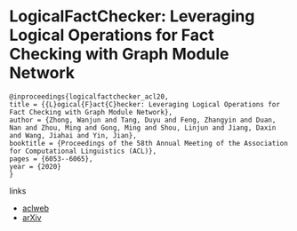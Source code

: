 # LogicalFactChecker: Leveraging Logical Operations for Fact Checking with Graph Module Network

```
@inproceedings{logicalfactchecker_acl20,
title = {{L}ogical{F}act{C}hecker: Leveraging Logical Operations for Fact Checking with Graph Module Network},
author = {Zhong, Wanjun and Tang, Duyu and Feng, Zhangyin and Duan, Nan and Zhou, Ming and Gong, Ming and Shou, Linjun and Jiang, Daxin and Wang, Jiahai and Yin, Jian},
booktitle = {Proceedings of the 58th Annual Meeting of the Association for Computational Linguistics (ACL)},
pages = {6053--6065},
year = {2020}
}
```

links
- [aclweb](https://www.aclweb.org/anthology/2020.acl-main.539/)
- [arXiv](https://arxiv.org/abs/2004.13659)
